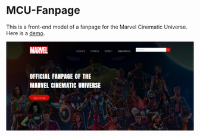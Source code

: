# MCU-Fanpage
This is a front-end model of a fanpage for the Marvel Cinematic Universe. Here is a <a href="https://noeltom787.github.io/MCU-Fanpage/" target="_blank">demo</a>.

![Cover Page](https://github.com/noeltom787/MCU-Fanpage/blob/main/Screenshot%20(134)-compressed.jpg)
